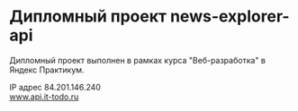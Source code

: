 # Дипломный проект news-explorer-api

Дипломный проект выполнен в рамках курса "Веб-разработка" в Яндекс Практикум.

IP адрес 84.201.146.240<br>
www.api.it-todo.ru
